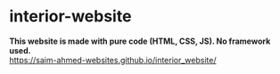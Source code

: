 # interior-website
<b>This website is made with pure code (HTML, CSS, JS). No framework used.</b>
<br> https://saim-ahmed-websites.github.io/interior_website/
